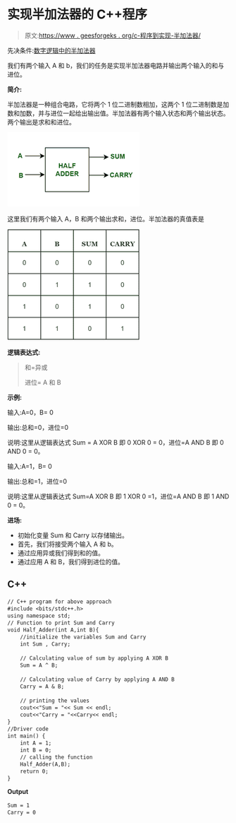 # 实现半加法器的 C++程序

> 原文:[https://www . geesforgeks . org/c-程序到实现-半加法器/](https://www.geeksforgeeks.org/c-program-to-implement-half-adder/)

先决条件:[数字逻辑中的半加法器](https://www.geeksforgeeks.org/half-adder-in-digital-logic/)

我们有两个输入 A 和 b，我们的任务是实现半加法器电路并输出两个输入的和与进位。

**简介:**

半加法器是一种组合电路，它将两个 1 位二进制数相加，这两个 1 位二进制数是加数和加数，并与进位一起给出输出值。半加法器有两个输入状态和两个输出状态。两个输出是求和和进位。

![](img/de9c5a4446c2c0c3c9fe2fb3151cb8cc.png)

这里我们有两个输入 A，B 和两个输出求和，进位。半加法器的真值表是

![](img/0ad2df32922f1a685aa211de9043dad2.png)

**逻辑表达式:**

> 和=异或
> 
> 进位= A 和 B

**示例:**

输入:A=0，B= 0

输出:总和=0，进位=0

说明:这里从逻辑表达式 Sum = A XOR B 即 0 XOR 0 = 0，进位=A AND B 即 0 AND 0 = 0。

输入:A=1，B= 0

输出:总和=1，进位=0

说明:这里从逻辑表达式 Sum=A XOR B 即 1 XOR 0 =1，进位=A AND B 即 1 AND 0 = 0。

**进场:**

*   初始化变量 Sum 和 Carry 以存储输出。
*   首先，我们将接受两个输入 A 和 b。
*   通过应用异或我们得到和的值。
*   通过应用 A 和 B，我们得到进位的值。

## C++

```
// C++ program for above approach
#include <bits/stdc++.h>
using namespace std;
// Function to print Sum and Carry
void Half_Adder(int A,int B){
    //initialize the variables Sum and Carry
    int Sum , Carry;

    // Calculating value of sum by applying A XOR B
    Sum = A ^ B;

    // Calculating value of Carry by applying A AND B
    Carry = A & B;

    // printing the values
    cout<<"Sum = "<< Sum << endl;
    cout<<"Carry = "<<Carry<< endl;
}
//Driver code
int main() {
    int A = 1;
    int B = 0;
    // calling the function
    Half_Adder(A,B);
    return 0;
}
```

**Output**

```
Sum = 1
Carry = 0
```